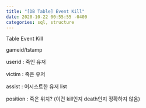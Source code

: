 ```yaml
---
title: "[DB Table] Event Kill"
date: 2020-10-22 00:55:55 -0400
categories: sql, structure
---
```


Table Event Kill

gameid/tstamp

userid : 죽인 유저

victim : 죽은 유저

assist : 어시스트한 유저 list

position : 죽은 위치? (이건 kill인지 death인지 정확하지 않음)
